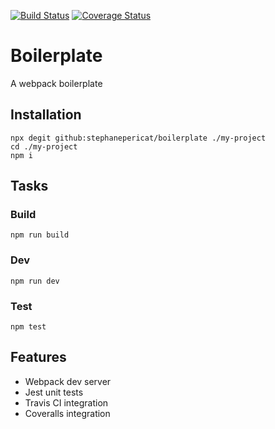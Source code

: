 [![Build Status](https://travis-ci.org/stephanepericat/boilerplate.svg?branch=master)](https://travis-ci.org/stephanepericat/boilerplate)
[![Coverage Status](https://coveralls.io/repos/github/stephanepericat/boilerplate/badge.svg?branch=master)](https://coveralls.io/github/stephanepericat/boilerplate?branch=master)

# Boilerplate

A webpack boilerplate

## Installation

```shell
npx degit github:stephanepericat/boilerplate ./my-project
cd ./my-project
npm i
```

## Tasks

### Build

```shell
npm run build
```

### Dev

```shell
npm run dev
```

### Test

```shell
npm test
```

## Features

- Webpack dev server
- Jest unit tests
- Travis CI integration
- Coveralls integration
